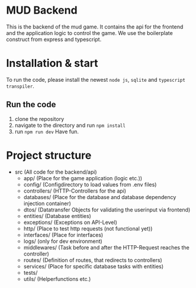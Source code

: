# MUD Backend
This is the backend of the mud game. It contains the api for the frontend and the application logic to control the game. We use the boilerplate construct from express and typescript.

# Installation & start
To run the code, please install the newest `node js`, `sqlite` and `typescript transpiler`.

  ## Run the code
  1. clone the repository
  2. navigate to the directory and run `npm install`
  3. run `npm run dev`
  Have fun.

# Project structure
- src (All code for the backend/api)
  - app/ (Place for the game application (logic etc.))
  - config/ (Configdirectory to load values from .env files)
  - controllers/ (HTTP-Controllers for the api)
  - databases/ (Place for the database and database dependency injection container)
  - dtos/ (Datatransfer Objects for validating the userinput via frontend)
  - entities/ (Database entities)
  - exceptions/ (Exceptions on API-Level)
  - http/ (Place to test http requests (not functional yet))
  - interfaces/ (Place for interfaces)
  - logs/ (only for dev environment)
  - middlewares/ (Task before and after the HTTP-Request reaches the controller)
  - routes/ (Definition of routes, that redirects to controllers)
  - services/ (Place for specific database tasks with entities)
  - tests/
  - utils/ (Helperfunctions etc.)
